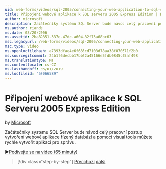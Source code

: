 ```yaml
---
uid: web-forms/videos/sql-2005/connecting-your-web-application-to-sql-server-2005-express-edition
title: Připojení webové aplikace k SQL serveru 2005 Express Edition | Dokumentace Microsoftu
author: microsoft
description: Začátečníky systému SQL Server bude návod celý pracovní postup vytvoření webové aplikace řízený databází a pomocí nástrojů visual tools můžete rychle vytvořit administrat...
ms.author: riande
ms.date: 03/20/2006
ms.assetid: 2ba89851-337e-47dc-a604-82f73a68bc63
msc.legacyurl: /web-forms/videos/sql-2005/connecting-your-web-application-to-sql-server-2005-express-edition
msc.type: video
ms.openlocfilehash: a7393dfae4e6f635cd7103d78aa38f070571f2b0
ms.sourcegitcommit: 24b1f6decbb17bb22a45166e5fdb0845c65af498
ms.translationtype: MT
ms.contentlocale: cs-CZ
ms.lasthandoff: 03/01/2019
ms.locfileid: "57066589"
---
```

<a name="connecting-your-web-application-to-sql-server-2005-express-edition"></a>Připojení webové aplikace k SQL Serveru 2005 Express Edition
====================
by [Microsoft](https://github.com/microsoft)

Začátečníky systému SQL Server bude návod celý pracovní postup vytvoření webové aplikace řízený databází a pomocí visual tools můžete rychle vytvořit aplikaci pro správu.

[&#9654;Podívejte se na video (65 minuty)](https://channel9.msdn.com/Blogs/ASP-NET-Site-Videos/connecting-your-web-application-to-sql-server-2005-express-edition)

> [!div class="step-by-step"]
> [Předchozí](understanding-security-and-network-connectivity.md)
> [další](using-sql-server-management-studio.md)
